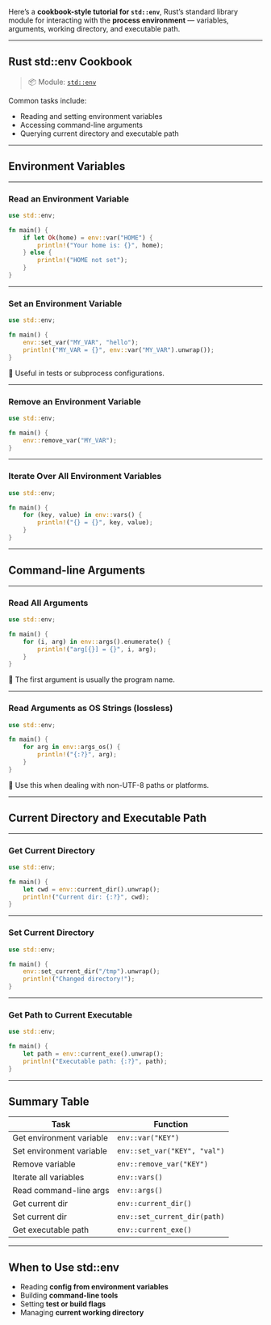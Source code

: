 Here’s a **cookbook-style tutorial for `std::env`**, Rust’s standard library module for interacting with the **process environment** — variables, arguments, working directory, and executable path.

---

## Rust std::env Cookbook

> 📦 Module: [`std::env`](https://doc.rust-lang.org/std/env/)

Common tasks include:

* Reading and setting environment variables
* Accessing command-line arguments
* Querying current directory and executable path

---

## Environment Variables

---

### Read an Environment Variable

```rust
use std::env;

fn main() {
    if let Ok(home) = env::var("HOME") {
        println!("Your home is: {}", home);
    } else {
        println!("HOME not set");
    }
}
```

---

### Set an Environment Variable

```rust
use std::env;

fn main() {
    env::set_var("MY_VAR", "hello");
    println!("MY_VAR = {}", env::var("MY_VAR").unwrap());
}
```

📘 Useful in tests or subprocess configurations.

---

### Remove an Environment Variable

```rust
use std::env;

fn main() {
    env::remove_var("MY_VAR");
}
```

---

### Iterate Over All Environment Variables

```rust
use std::env;

fn main() {
    for (key, value) in env::vars() {
        println!("{} = {}", key, value);
    }
}
```

---

## Command-line Arguments

---

### Read All Arguments

```rust
use std::env;

fn main() {
    for (i, arg) in env::args().enumerate() {
        println!("arg[{}] = {}", i, arg);
    }
}
```

📘 The first argument is usually the program name.

---

### Read Arguments as OS Strings (lossless)

```rust
use std::env;

fn main() {
    for arg in env::args_os() {
        println!("{:?}", arg);
    }
}
```

📘 Use this when dealing with non-UTF-8 paths or platforms.

---

## Current Directory and Executable Path

---

### Get Current Directory

```rust
use std::env;

fn main() {
    let cwd = env::current_dir().unwrap();
    println!("Current dir: {:?}", cwd);
}
```

---

### Set Current Directory

```rust
use std::env;

fn main() {
    env::set_current_dir("/tmp").unwrap();
    println!("Changed directory!");
}
```

---

### Get Path to Current Executable

```rust
use std::env;

fn main() {
    let path = env::current_exe().unwrap();
    println!("Executable path: {:?}", path);
}
```

---

## Summary Table

| Task                     | Function                     |
| ------------------------ | ---------------------------- |
| Get environment variable | `env::var("KEY")`            |
| Set environment variable | `env::set_var("KEY", "val")` |
| Remove variable          | `env::remove_var("KEY")`     |
| Iterate all variables    | `env::vars()`                |
| Read command-line args   | `env::args()`                |
| Get current dir          | `env::current_dir()`         |
| Set current dir          | `env::set_current_dir(path)` |
| Get executable path      | `env::current_exe()`         |

---

## When to Use std::env

* Reading **config from environment variables**
* Building **command-line tools**
* Setting **test or build flags**
* Managing **current working directory**
